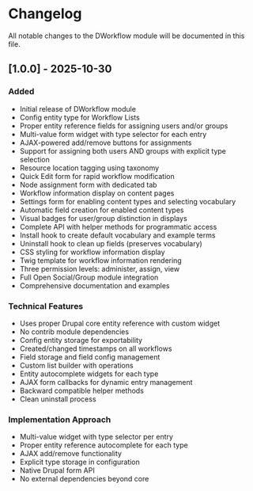 # Changelog

All notable changes to the DWorkflow module will be documented in this file.

## [1.0.0] - 2025-10-30

### Added
- Initial release of DWorkflow module
- Config entity type for Workflow Lists
- Proper entity reference fields for assigning users and/or groups
- Multi-value form widget with type selector for each entry
- AJAX-powered add/remove buttons for assignments
- Support for assigning both users AND groups with explicit type selection
- Resource location tagging using taxonomy
- Quick Edit form for rapid workflow modification
- Node assignment form with dedicated tab
- Workflow information display on content pages
- Settings form for enabling content types and selecting vocabulary
- Automatic field creation for enabled content types
- Visual badges for user/group distinction in displays
- Complete API with helper methods for programmatic access
- Install hook to create default vocabulary and example terms
- Uninstall hook to clean up fields (preserves vocabulary)
- CSS styling for workflow information display
- Twig template for workflow information rendering
- Three permission levels: administer, assign, view
- Full Open Social/Group module integration
- Comprehensive documentation and examples

### Technical Features
- Uses proper Drupal core entity reference with custom widget
- No contrib module dependencies
- Config entity storage for exportability
- Created/changed timestamps on all workflows
- Field storage and field config management
- Custom list builder with operations
- Entity autocomplete widgets for each type
- AJAX form callbacks for dynamic entry management
- Backward compatible helper methods
- Clean uninstall process

### Implementation Approach
- Multi-value widget with type selector per entry
- Proper entity reference autocomplete for each type
- AJAX add/remove functionality
- Explicit type storage in configuration
- Native Drupal form API
- No external dependencies beyond core

